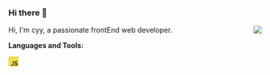 ### Hi there 👋
<img align="right" src="https://github-readme-stats.vercel.app/api?username=cyyjs&show_icons=true&hide_title=true&theme=radical" />

Hi, I'm cyy, a passionate  frontEnd web developer.

**Languages and Tools:**

<code><img height="20" src="./assets/javascript.jpeg"></code>

<!--img align="right" src="https://github-readme-stats.vercel.app/api/top-langs/?username=cyyjs&layout=compact&theme=radical" /-->
